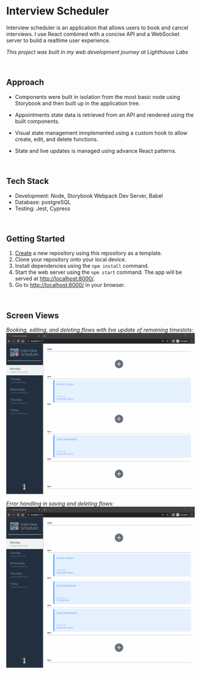 # Interview Scheduler

Interview scheduler is an application that allows users to book and cancel interviews. I use React combined with a concise API and a WebSocket server to build a realtime user experience.  

*This project was built in my web development journey at Lighthouse Labs*

<br>

## Approach

* Components were built in isolation from the most basic node using Storybook and then built up in the application tree.

* Appointments state data is retrieved from an API and rendered using the built components.

* Visual state management imnplemented using a custom hook to allow create, edit, and delete functions.

* State and live updates is managed using advance React patterns.

<br>

## Tech Stack

* Development: Node, Storybook Webpack Dev Server, Babel
* Database: postgreSQL
* Testing: Jest, Cypress

<br>

## Getting Started

1. [Create](https://docs.github.com/en/repositories/creating-and-managing-repositories/creating-a-repository-from-a-template) a new repository using this repository as a template.
2. Clone your repository onto your local device.
3. Install dependencies using the `npm install` command.
3. Start the web server using the `npm start` command. The app will be served at <http://localhost:8000/>.
4. Go to <http://localhost:8000/> in your browser.


<br>

## Screen Views

*Booking, editing, and deleting flows with live update of remaining timeslots:*
!["Booking, editing, and deleting flows:"](https://github.com/c5ho/scheduler/blob/master/docs/scheduler_flow.gif?raw=true)

*Error handling in saving and deleting flows:*
!["Error handling in saving and deleting flows:"](https://github.com/c5ho/scheduler/blob/master/docs/scheduler_error.gif?raw=true)